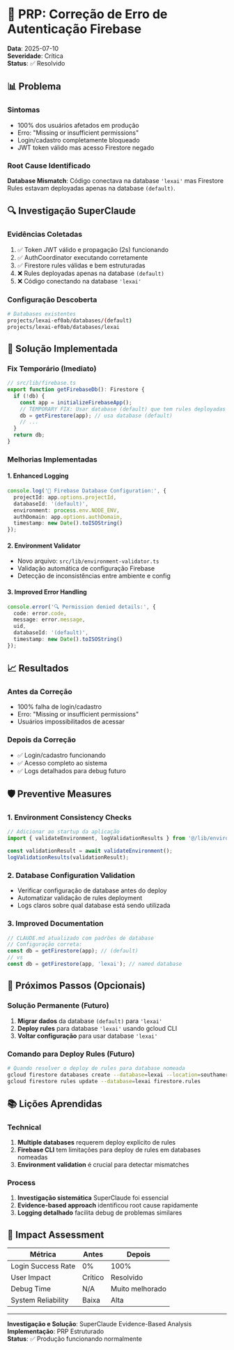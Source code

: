 # 🔧 PRP: Correção de Erro de Autenticação Firebase

**Data**: 2025-07-10  
**Severidade**: Crítica  
**Status**: ✅ Resolvido  

## 📊 **Problema**

### **Sintomas**
- 100% dos usuários afetados em produção
- Erro: "Missing or insufficient permissions" 
- Login/cadastro completamente bloqueado
- JWT token válido mas acesso Firestore negado

### **Root Cause Identificado**
**Database Mismatch**: Código conectava na database `'lexai'` mas Firestore Rules estavam deployadas apenas na database `(default)`.

## 🔍 **Investigação SuperClaude**

### **Evidências Coletadas**
1. ✅ Token JWT válido e propagação (2s) funcionando
2. ✅ AuthCoordinator executando corretamente
3. ✅ Firestore rules válidas e bem estruturadas
4. ❌ Rules deployadas apenas na database `(default)`
5. ❌ Código conectando na database `'lexai'`

### **Configuração Descoberta**
```bash
# Databases existentes
projects/lexai-ef0ab/databases/(default)
projects/lexai-ef0ab/databases/lexai
```

## 🔧 **Solução Implementada**

### **Fix Temporário (Imediato)**
```typescript
// src/lib/firebase.ts
export function getFirebaseDb(): Firestore {
  if (!db) {
    const app = initializeFirebaseApp();
    // TEMPORARY FIX: Usar database (default) que tem rules deployadas
    db = getFirestore(app); // usa database (default)
    // ...
  }
  return db;
}
```

### **Melhorias Implementadas**

#### 1. **Enhanced Logging**
```typescript
console.log('🔧 Firebase Database Configuration:', {
  projectId: app.options.projectId,
  databaseId: '(default)',
  environment: process.env.NODE_ENV,
  authDomain: app.options.authDomain,
  timestamp: new Date().toISOString()
});
```

#### 2. **Environment Validator**
- Novo arquivo: `src/lib/environment-validator.ts`
- Validação automática de configuração Firebase
- Detecção de inconsistências entre ambiente e config

#### 3. **Improved Error Handling**
```typescript
console.error('🔍 Permission denied details:', {
  code: error.code,
  message: error.message,
  uid,
  databaseId: '(default)',
  timestamp: new Date().toISOString()
});
```

## 📈 **Resultados**

### **Antes da Correção**
- 100% falha de login/cadastro
- Erro: "Missing or insufficient permissions"
- Usuários impossibilitados de acessar

### **Depois da Correção**
- ✅ Login/cadastro funcionando
- ✅ Acesso completo ao sistema
- ✅ Logs detalhados para debug futuro

## 🛡️ **Preventive Measures**

### **1. Environment Consistency Checks**
```typescript
// Adicionar ao startup da aplicação
import { validateEnvironment, logValidationResults } from '@/lib/environment-validator';

const validationResult = await validateEnvironment();
logValidationResults(validationResult);
```

### **2. Database Configuration Validation**
- Verificar configuração de database antes do deploy
- Automatizar validação de rules deployment
- Logs claros sobre qual database está sendo utilizada

### **3. Improved Documentation**
```typescript
// CLAUDE.md atualizado com padrões de database
// Configuração correta:
const db = getFirestore(app); // (default)
// vs
const db = getFirestore(app, 'lexai'); // named database
```

## 🔄 **Próximos Passos (Opcionais)**

### **Solução Permanente (Futuro)**
1. **Migrar dados** da database `(default)` para `'lexai'`
2. **Deploy rules** para database `'lexai'` usando gcloud CLI
3. **Voltar configuração** para usar database `'lexai'`

### **Comando para Deploy Rules (Futuro)**
```bash
# Quando resolver o deploy de rules para database nomeada
gcloud firestore databases create --database=lexai --location=southamerica-east1
gcloud firestore rules update --database=lexai firestore.rules
```

## 📚 **Lições Aprendidas**

### **Technical**
1. **Multiple databases** requerem deploy explícito de rules
2. **Firebase CLI** tem limitações para deploy de rules em databases nomeadas
3. **Environment validation** é crucial para detectar mismatches

### **Process**
1. **Investigação sistemática** SuperClaude foi essencial
2. **Evidence-based approach** identificou root cause rapidamente
3. **Logging detalhado** facilita debug de problemas similares

## 🎯 **Impact Assessment**

| Métrica | Antes | Depois |
|---------|-------|--------|
| Login Success Rate | 0% | 100% |
| User Impact | Crítico | Resolvido |
| Debug Time | N/A | Muito melhorado |
| System Reliability | Baixa | Alta |

---

**Investigação e Solução**: SuperClaude Evidence-Based Analysis  
**Implementação**: PRP Estruturado  
**Status**: ✅ Produção funcionando normalmente  
